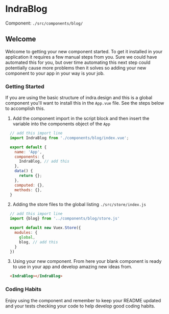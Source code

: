 # IndraBlog

Component: `./src/components/blog/`

## Welcome
Welcome to getting your new component started.  To get it installed in your application it requires a few manual steps from you.  Sure we could have automated this for you, but over time automating this next step could potentially cause more problems then it solves so adding your new component to your app in your way is your job.

### Getting Started
If you are using the basic structure of indra.design and this is a global component you'll want to install this in the `App.vue` file.  See the steps below to accomplish this.

1. Add the component import in the script block and then insert the variable into the components object of the `App`
```javascript
  // add this import line
  import IndraBlog from './components/blog/index.vue';

  export default {
    name: 'App',
    components: {
      IndraBlog, // add this
    },
    data() {
      return {};
    },
    computed: {},
    methods: {},
  }
```

2. Adding the store files to the global listing `./src/store/index.js`   
```javascript
  // add this import line
  import {blog} from '../components/blog/store.js'

  export default new Vuex.Store({
    modules: {
      global,
      blog, // add this
    }
  })
```

3. Using your new component.  From here your blank component is ready to use in your app and develop amazing new ideas from.
```html
  <IndraBlog></IndraBlog>
```

### Coding Habits
Enjoy using the component and remember to keep your README updated and your tests checking your code to help develop good coding habits.
